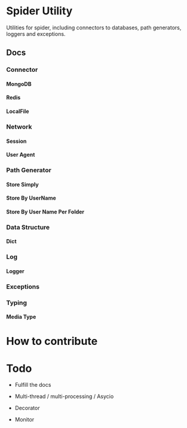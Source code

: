 # Spider Utility

Utilities for spider, including connectors to databases, path generators, loggers and exceptions.

## Docs

### Connector

#### MongoDB

#### Redis

#### LocalFile

### Network

#### Session

#### User Agent

### Path Generator

#### Store Simply

#### Store By UserName

#### Store By User Name Per Folder

### Data Structure

#### Dict

### Log

#### Logger

### Exceptions

### Typing

#### Media Type

# How to contribute

# Todo

* Fulfill the docs

* Multi-thread / multi-processing / Asycio

* Decorator

* Monitor